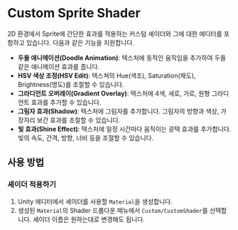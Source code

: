 # Custom Sprite Shader

2D 환경에서 Sprite에 간단한 효과를 적용하는  커스텀 셰이더와 그에 대한 에디터를 포함하고 있습니다. 다음과 같은 기능을 지원합니다.

- **두들 애니메이션(Doodle Animation)**: 텍스처에 동적인 움직임을 추가하여 두들 같은 애니메이션 효과를 줍니다.
- **HSV 색상 조정(HSV Edit)**: 텍스쳐의 Hue(색조), Saturation(채도), Brightness(명도)를 조절할 수 있습니다.
- **그라디언트 오버레이(Gradient Overlay)**: 텍스처에 4색, 세로, 가로, 원형 그라디언트 효과를 추가할 수 있습니다.
- **그림자 효과(Shadow)**: 텍스처에 그림자를 추가합니다. 그림자의 방향과 색상, 가장자리 보간 효과를 조절할 수 있습니다.
- **빛 효과(Shine Effect)**: 텍스처에 일정 시간마다 움직이는 광택 효과를 추가합니다. 빛의 속도, 간격, 방향, 너비 등을 조절할 수 있습니다.

## 사용 방법

### 셰이더 적용하기

1. Unity 에디터에서 셰이더를 사용할 `Material`을 생성합니다.
2. 생성된 `Material`의 Shader 드롭다운 메뉴에서 `Custom/CustomShader`를 선택합니다. 셰이더 이름은 원하는대로 변경해도 됩니다.
